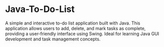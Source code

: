 # Java-To-Do-List
A simple and interactive to-do list application built with Java. This application allows users to add, delete, and mark tasks as complete, providing a user-friendly interface using Swing. Ideal for learning Java GUI development and task management concepts.

